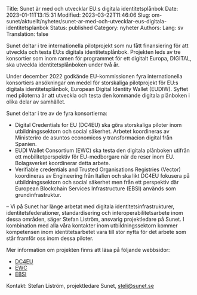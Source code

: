 Title: Sunet är med och utvecklar EU:s digitala identitetsplånbok
Date: 2023-01-11T13:15:31
Modified: 2023-03-22T11:46:06
Slug: om-sunet/aktuellt/nyheter/sunet-ar-med-och-utvecklar-eus-digitala-identitetsplanbok
Status: published
Category: nyheter
Authors: 
Lang: sv
Translation: false

Sunet deltar i tre internationella pilotprojekt som nu fått finansiering för att utveckla och testa EU:s digitala identitetsplånbok. Projekten leds av tre konsortier som inom ramen för programmet för ett digitalt Europa, DIGITAL, ska utveckla identitetsplånboken under två år.


Under december 2022 godkände EU-kommissionen fyra internationella konsortiers ansökningar om medel för storskaliga pilotprojekt för EU:s digitala identitetsplånbok, European Digital Identity Wallet (EUDIW). Syftet med piloterna är att utveckla och testa den kommande digitala plånboken i olika delar av samhället.


Sunet deltar i tre av de fyra konsortierna:


* Digital Credentials for EU (DC4EU) ska göra storskaliga piloter inom utbildningssektorn och social säkerhet. Arbetet koordineras av Ministeriro de asuntos economicos y transformacion digital från Spanien.
* EUDI Wallet Consortium (EWC) ska testa den digitala plånboken utifrån ett mobilitetperspektiv för EU-medborgare när de reser inom EU. Bolagsverket koordinerar detta arbete.
* Verifiable credentials and Trusted Organisations Registries (Vector) koordineras av Engineering från Italien och ska likt DC4EU fokusera på utbildningssektorn och social säkerhet men från ett perspektiv där European Blockchain Services Infrastructure (EBSI) används som grundinfrastruktur.


– Vi på Sunet har länge arbetat med digitala identitetsinfrastrukturer, identitetsfederationer, standardisering och interoperabilitetsarbete inom dessa områden, säger Stefan Liström, ansvarig projektledare på Sunet. I kombination med alla våra kontakter inom utbildningssektorn kommer kompetensen inom identitetsarbetet vara till stor nytta för det arbete som står framför oss inom dessa piloter.


Mer information om projekten finns att läsa på följande webbsidor:


* [DC4EU](https://www.dc4eu.eu/)
* [EWC](https://eudiwalletconsortium.org/)
* [EBSI](https://ec.europa.eu/digital-building-blocks/wikis/display/ebsi/)


Kontakt: Stefan Liström, projektledare Sunet, steli@sunet.se


